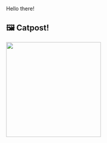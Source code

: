 Hello there!



## 🖼️ Catpost!

<sub>
    <img src="https://cdn2.thecatapi.com/images/MTkzNTc2Ng.jpg" height="256">
</sub>

